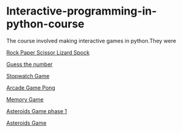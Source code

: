 Interactive-programming-in-python-course
========================================

The course involved making interactive games in python.They were

[Rock Paper Scissor Lizard Spock](http://www.codeskulptor.org/#user29_j0GK4tDKoLZcCor.py)

[Guess the number](http://www.codeskulptor.org/#user29_SNjVY52flQANfW6_0.py)

[Stopwatch Game](http://www.codeskulptor.org/#user33_n8dth4AcuhW5FPl.py)

[Arcade Game Pong](http://www.codeskulptor.org/#user30_ujKc9pcl2so4Izc.py)

[Memory Game](http://www.codeskulptor.org/#user33_96pmYAqEoIoFhLa.py)

[Asteroids Game phase 1](http://www.codeskulptor.org/#user33_AH6NLO0iJVQy5hY.py)

[Asteroids Game](http://www.codeskulptor.org/#user33_0U7iaVdayjmBUtL.py)
